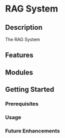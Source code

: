 # RAG System

## Description

The RAG System

## Features



## Modules



## Getting Started

### Prerequisites



### Usage


### Future Enhancements
